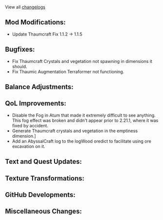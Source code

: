 
View all [changelogs](https://github.com/Divine-Journey-2/Divine-Journey-2/tree/main/changelog)

## Mod Modifications:

- Update Thaumcraft Fix 1.1.2 -> 1.1.5

## Bugfixes:

- Fix Thaumcraft Crystals and vegetation not spawning in dimensions it should.
- Fix Thaumic Augmentation Terraformer not functioning.

## Balance Adjustments:


## QoL Improvements:

- Disable the Fog in Atum that made it extremely difficult to see anything. This fog effect was broken and didn't appear prior to 2.21.1, where it was fixed by accident.
- Generate Thaumcraft crystals and vegetation in the emptiness dimension.]
- Add an AbyssalCraft log to the logWood oredict to facilitate using ore excavation on it.

## Text and Quest Updates:


## Texture Transformations:


## GitHub Developments:


## Miscellaneous Changes:
